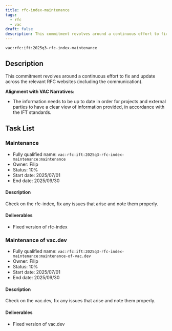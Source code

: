 ```yaml
---
title: rfc-index-maintenance
tags:
  - rfc
  - vac
draft: false
description: This commitment revolves around a continuous effort to fix and update across the relevant RFC websites (including the communication).
---
```


`vac:rfc:ift:2025q3-rfc-index-maintenance`

## Description

This commitment revolves around a continuous effort
to fix and update across the relevant RFC websites
(including the communication).

**Alignment with VAC Narratives:**

- The information needs to be up to date
in order for projects and external parties
to have a clear view of information provided,
in accordance with the IFT standards.

## Task List

### Maintenance

- Fully qualified name: `vac:rfc:ift:2025q3-rfc-index-maintenance:maintenance`
- Owner: Filip
- Status: 10%
- Start date: 2025/07/01
- End date: 2025/09/30

#### Description

Check on the rfc-index,
fix any issues that arise and
note them properly.

#### Deliverables

- Fixed version of rfc-index

### Maintenance of vac.dev

- Fully qualified name: `vac:rfc:ift:2025q3-rfc-index-maintenance:maintenance-of-vac.dev`
- Owner: Filip
- Status: 10%
- Start date: 2025/07/01
- End date: 2025/09/30

#### Description

Check on the vac.dev,
fix any issues that arise and
note them properly.

#### Deliverables

- Fixed version of vac.dev